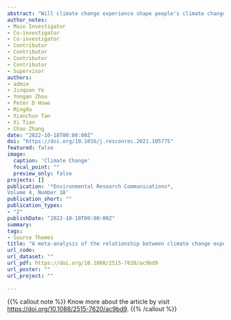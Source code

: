 ```yaml
---
abstract: "Will climate change experience shape people's climate change perception? To examine the evidence, we performed a pre-registered meta-analysis using data from 302 studies, covering 351,378 observations. Our results find that climate change experience only has a weak positive correlation with climate change awareness in general (r = 0.098, 95% CI 0.0614, 0.1348), and the effect sizes vary considerably across different climate events. General hazard and temperature anomalies experiences have significant correlations, but other events exhibit no or neglectable effects. The moderator analysis showed that self-reported studies result in higher correlations, whereas studies based on victims' actual experiences report lower effect sizes. Our study suggests that people's climate change experiences may not be effective in shaping their awareness of climate change, which is likely due to people's attribution style and adaptability. The importance of proactive education thus is further emphasized to raise the awareness of climate change."
author_notes:
- Main Investigator
- Co-investigator
- Co-investigator
- Contributor
- Contributor
- Contributor
- Contributor
- Supervisor
authors:
- admin
- Jinquan Ye
- Yongan Zhou
- Peter D Howe
- MingXu
- Xianchun Tan
- Xi Tian
- Chao Zhang
date: "2022-10-18T00:00:00Z"
doi: "https://doi.org/10.1016/j.resconrec.2021.105775"
featured: false
image:
  caption: 'Climate Change'
  focal_point: ""
  preview_only: false
projects: []
publication: '*Environmental Research Communications*, 
Volume 4, Number 10'
publication_short: ""
publication_types:
- "2"
publishDate: "2022-10-10T00:00:00Z"
summary: 
tags:
- Source Themes
title: "A meta-analysis of the relationship between climate change experience and climate change perception"
url_code: 
url_dataset: ""
url_pdf: https://doi.org/10.1088/2515-7620/ac9bd9
url_poster: ""
url_project: ""
 
---
```


{{% callout note %}}
Know more about the article by visit https://doi.org/10.1088/2515-7620/ac9bd9.
{{% /callout %}}



